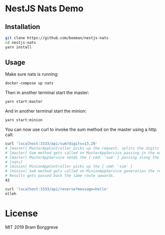 # NestJS Nats Demo

## Installation

```bash
git clone https://github.com/beeman/nestjs-nats
cd nestjs-nats
yarn install
```

## Usage

Make sure nats is running:

```bash
docker-compose up nats
```

Then in another terminal start the master:

```bash
yarn start:master
```

And in another terminal start the minion:

```bash
yarn start:minion
```

You can now use curl to invoke the sum method on the master using a http call:

```bash
curl 'localhost:3333/api/sum?digits=13,29'
# [master] MasterAppController picks up the request, splits the digits in to number[]
# [master] Sum method gets called on MasterAppService passing in the number[]
# [master] MasterAppService sends the { cmd: 'sum' } passing along the number[]
# [nats]
# [minion] MinionAppController picks up the { cmd: 'sum' }
# [minion] Sum method gets called on MinionAppService generation the result
# Results gets passed back the same route upwards.
42
```


```bash
curl 'localhost:3333/api/reverse?message=hello'
olleh
```

# License 

MIT 2019 Bram Borggreve
